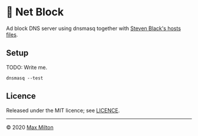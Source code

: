 # 🛑 Net Block

Ad block DNS server using dnsmasq together with [Steven Black's hosts files](https://github.com/StevenBlack/hosts).

## Setup

TODO: Write me.

`dnsmasq --test`

## Licence

Released under the MIT licence; see [LICENCE](../LICENCE).

---

© 2020 [Max Milton](https://maxmilton.com)
